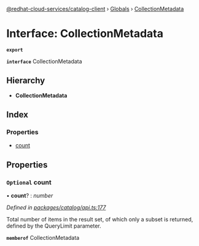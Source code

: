 [@redhat-cloud-services/catalog-client](../README.md) › [Globals](../globals.md) › [CollectionMetadata](collectionmetadata.md)

# Interface: CollectionMetadata

**`export`** 

**`interface`** CollectionMetadata

## Hierarchy

* **CollectionMetadata**

## Index

### Properties

* [count](collectionmetadata.md#optional-count)

## Properties

### `Optional` count

• **count**? : *number*

*Defined in [packages/catalog/api.ts:177](https://github.com/Hyperkid123/javascript-clients/blob/master/packages/catalog/api.ts#L177)*

Total number of items in the result set, of which only a subset is returned, defined by the QueryLimit parameter.

**`memberof`** CollectionMetadata
